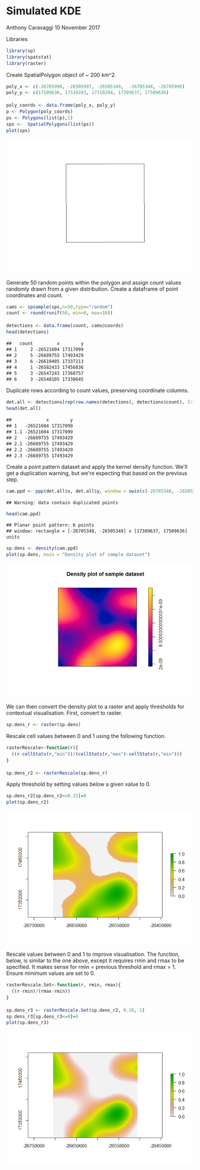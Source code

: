 Simulated KDE
================
Anthony Caravaggi
10 November 2017

Libraries

``` r
library(sp)
library(spatstat)
library(raster)
```

Create SpatialPolygon object of ~ 200 km^2.

``` r
poly_x <- c(-26705996, -26505997, -26505349,  -26705348, -26705996)
poly_y <- c(17509636, 17510283, 17310284, 17309637, 17509636)

poly_coords <- data.frame(poly_x, poly_y)
p <- Polygon(poly_coords)
ps <- Polygons(list(p),1)
sps <-  SpatialPolygons(list(ps))
plot(sps)
```

![](KDE_files/figure-markdown_github/unnamed-chunk-2-1.png)

Generate 50 random points within the polygon and assign count values randomly drawn from a given distribution. Create a dataframe of point coordinates and count.

``` r
cams <- spsample(sps,n=50,type="random")
count <- round(runif(50, min=0, max=10))

detections <- data.frame(count, cams@coords)
head(detections)
```

    ##   count         x        y
    ## 1     2 -26521604 17317099
    ## 2     5 -26689755 17493429
    ## 3     6 -26619405 17337213
    ## 4     1 -26582433 17456836
    ## 5     3 -26547243 17368757
    ## 6     3 -26548105 17330645

Duplicate rows according to count values, preserving coordinate columns.

``` r
det.all <- detections[rep(row.names(detections), detections$count), 2:3]
head(det.all)
```

    ##             x        y
    ## 1   -26521604 17317099
    ## 1.1 -26521604 17317099
    ## 2   -26689755 17493429
    ## 2.1 -26689755 17493429
    ## 2.2 -26689755 17493429
    ## 2.3 -26689755 17493429

Create a point pattern dataset and apply the kernel density function. We'll get a duplication warning, but we're expecting that based on the previous step.

``` r
cam.ppd <- ppp(det.all$x, det.all$y, window = owin(c(-26705348, -26505349), c(17309637, 17509636)))
```

    ## Warning: data contain duplicated points

``` r
head(cam.ppd)
```

    ## Planar point pattern: 6 points
    ## window: rectangle = [-26705348, -26505349] x [17309637, 17509636] units

``` r
sp.dens <- density(cam.ppd)
plot(sp.dens, main = "Density plot of sample dataset")
```

![](KDE_files/figure-markdown_github/unnamed-chunk-5-1.png)

We can then convert the density plot to a raster and apply thresholds for contextual visualisation. First, convert to raster.

``` r
sp.dens_r <- raster(sp.dens)
```

Rescale cell values between 0 and 1 using the following function.

``` r
rasterRescale<-function(r){
  ((r-cellStats(r,"min"))/(cellStats(r,"max")-cellStats(r,"min")))
}

sp.dens_r2 <- rasterRescale(sp.dens_r)
```

Apply threshold by setting values below a given value to 0.

``` r
sp.dens_r2[sp.dens_r2<=0.25]=0
plot(sp.dens_r2)
```

![](KDE_files/figure-markdown_github/unnamed-chunk-8-1.png)

Rescale values between 0 and 1 to improve visualisation. The function, below, is similar to the one above, except it requires rmin and rmax to be specified. It makes sense for rmin = previous threshold and rmax = 1. Ensure minimum values are set to 0.

``` r
rasterRescale.Set<-function(r, rmin, rmax){
  ((r-rmin)/(rmax-rmin))
}

sp.dens_r3 <- rasterRescale.Set(sp.dens_r2, 0.26, 1)
sp.dens_r3[sp.dens_r3<=0]=0
plot(sp.dens_r3)
```

![](KDE_files/figure-markdown_github/unnamed-chunk-9-1.png)
